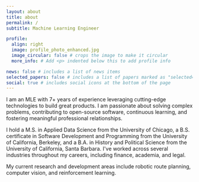 ```yaml
---
layout: about
title: about
permalink: /
subtitle: Machine Learning Engineer

profile:
  align: right
  image: profile_photo_enhanced.jpg
  image_circular: false # crops the image to make it circular
  more_info: # Add <p> indented below this to add profile info

news: false # includes a list of news items
selected_papers: false # includes a list of papers marked as "selected={true}"
social: true # includes social icons at the bottom of the page
---
```


I am an MLE with 7+ years of experience leveraging cutting-edge technologies to build great products. I am passionate about solving complex problems, contributing to open-source software, continuous learning, and fostering meaningful professional relationships.

I hold a M.S. in Applied Data Science from the University of Chicago, a B.S. certificate in Software Development and Programming from the University of California, Berkeley, and a B.A. in History and Political Science from the University of California, Santa Barbara. I've worked across several industries throughout my careers, including finance, academia, and legal.

My current research and development areas include robotic route planning, computer vision, and reinforcement learning.

